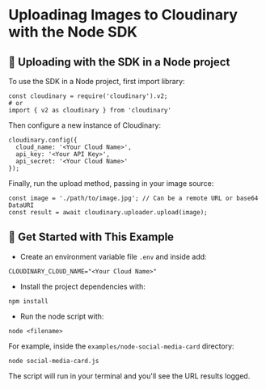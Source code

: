 # Uploadinag Images to Cloudinary with the Node SDK

## 🧰 Uploading with the SDK in a Node project

To use the SDK in a Node project, first import library:

```
const cloudinary = require('cloudinary').v2;
# or
import { v2 as cloudinary } from 'cloudinary'
```

Then configure a new instance of Cloudinary:

```
cloudinary.config({
  cloud_name: '<Your Cloud Name>',
  api_key: '<Your API Key>',
  api_secret: '<Your Cloud Name>'
});
```

Finally, run the upload method, passing in your image source:

```
const image = './path/to/image.jpg'; // Can be a remote URL or base64 DataURI
const result = await cloudinary.uploader.upload(image);
```

## 🚀 Get Started with This Example

* Create an environment variable file `.env` and inside add:
```
CLOUDINARY_CLOUD_NAME="<Your Cloud Name>"
```

* Install the project dependencies with:

```
npm install
```

* Run the node script with:

```
node <filename>
```

For example, inside the `examples/node-social-media-card` directory:

```
node social-media-card.js
```

The script will run in your terminal and you'll see the URL results logged.
